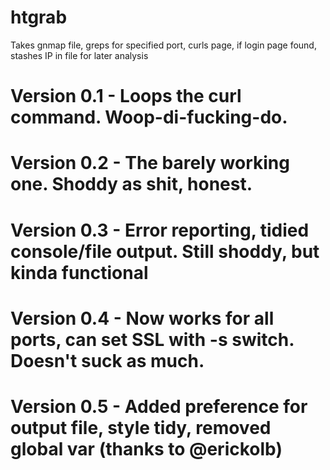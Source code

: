 # htgrab
Takes gnmap file, greps for specified port, curls page, if login page found, stashes IP in file for later analysis

# Version 0.1 - Loops the curl command. Woop-di-fucking-do.
# Version 0.2 - The barely working one. Shoddy as shit, honest.
# Version 0.3 - Error reporting, tidied console/file output. Still shoddy, but kinda functional
# Version 0.4 - Now works for all ports, can set SSL with -s switch. Doesn't suck as much.
# Version 0.5 - Added preference for output file, style tidy, removed global var (thanks to @erickolb)

